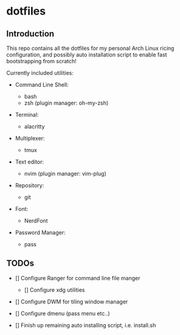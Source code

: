 # dotfiles

## Introduction

This repo contains all the dotfiles for my personal Arch Linux ricing configuration, and possibly auto
installation script to enable fast bootstrapping from scratch!

Currently included utilities:

- Command Line Shell:
  - bash
  - zsh (plugin manager: oh-my-zsh)

- Terminal:
  - alacritty

- Multiplexer:
  - tmux

- Text editor:
  - nvim (plugin manager: vim-plug)

- Repository:
  - git

- Font:
  - NerdFont

- Password Manager:
  - pass

## TODOs

- [] Configure Ranger for command line file manger
  - [] Configure xdg utilities

- [] Configure DWM for tiling window manager

- [] Configure dmenu (pass menu etc..)

- [] Finish up remaining auto installing script, i.e. install.sh
